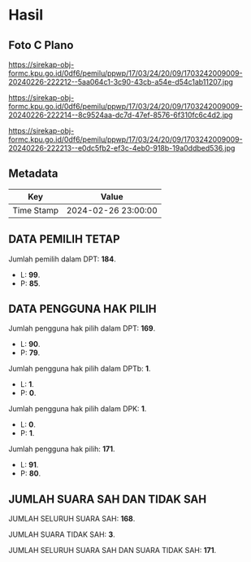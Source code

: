 # Hasil

## Foto C Plano

https://sirekap-obj-formc.kpu.go.id/0df6/pemilu/ppwp/17/03/24/20/09/1703242009009-20240226-222212--5aa064c1-3c90-43cb-a54e-d54c1ab11207.jpg

https://sirekap-obj-formc.kpu.go.id/0df6/pemilu/ppwp/17/03/24/20/09/1703242009009-20240226-222214--8c9524aa-dc7d-47ef-8576-6f310fc6c4d2.jpg

https://sirekap-obj-formc.kpu.go.id/0df6/pemilu/ppwp/17/03/24/20/09/1703242009009-20240226-222213--e0dc5fb2-ef3c-4eb0-918b-19a0ddbed536.jpg


## Metadata

| Key        | Value               |
| ---------- | ------------------- |
| Time Stamp | 2024-02-26 23:00:00 |


## DATA PEMILIH TETAP

Jumlah pemilih dalam DPT: **184**.
 * L: **99**.
 * P: **85**.

## DATA PENGGUNA HAK PILIH

Jumlah pengguna hak pilih dalam DPT: **169**.
 * L: **90**.
 * P: **79**.

Jumlah pengguna hak pilih dalam DPTb: **1**.
 * L: **1**.
 * P: **0**.

Jumlah pengguna hak pilih dalam DPK: **1**.
 * L: **0**.
 * P: **1**.

Jumlah pengguna hak pilih: **171**.
 * L: **91**.
 * P: **80**.

## JUMLAH SUARA SAH DAN TIDAK SAH

JUMLAH SELURUH SUARA SAH: **168**.

JUMLAH SUARA TIDAK SAH: **3**.

JUMLAH SELURUH SUARA SAH DAN SUARA TIDAK SAH: **171**.


